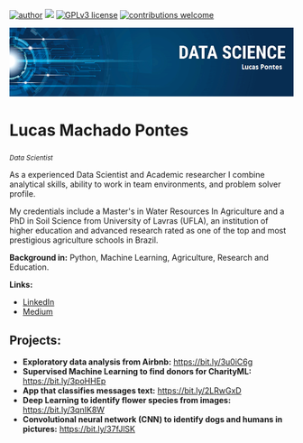 [![author](https://img.shields.io/badge/author-lucaspontes-red.svg)](https://www.linkedin.com/in/lucasmpontes) [![](https://img.shields.io/badge/python-3.7+-blue.svg)](https://www.python.org/downloads/release/python-365/) [![GPLv3 license](https://img.shields.io/badge/License-GPLv3-blue.svg)](http://perso.crans.org/besson/LICENSE.html) [![contributions welcome](https://img.shields.io/badge/contributions-welcome-brightgreen.svg?style=flat)](https://github.com/LPonyrd/Portfolio)

<p align="center">
  <img src="banner.png" >
</p>

# Lucas Machado Pontes
<sub>*Data Scientist* </sub>

As a experienced Data Scientist and Academic researcher I combine analytical skills, ability to work in team environments, and problem solver profile.

My credentials include a Master's in Water Resources In Agriculture and a PhD in Soil Science from University of Lavras (UFLA), an institution of higher education and advanced research rated as one of the top and most prestigious agriculture schools in Brazil.

**Background in:** Python, Machine Learning, Agriculture, Research and Education.

**Links:**
* [LinkedIn](https://www.linkedin.com/in/lucasmpontes)
* [Medium](https://www.medium.com)


## Projects:

* **Exploratory data analysis from Airbnb:** https://bit.ly/3u0iC6g
* **Supervised Machine Learning  to find donors for CharityML:** https://bit.ly/3poHHEp
* **App that classifies messages text:** https://bit.ly/2LRwGxD
* **Deep Learning to identify flower species from images:** https://bit.ly/3qnIK8W
* **Convolutional neural network (CNN) to identify dogs and humans in pictures:** https://bit.ly/37fJlSK

